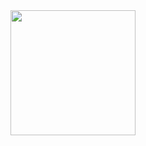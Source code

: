 <div id="header" align="center">
  <div id="gif">
      <img src="https://media.giphy.com/media/vFKqnCdLPNOKc/giphy.gif" width="200"/>
  </div>
  <div id="view_count">
    <img src="https://komarev.com/ghpvc/?username=tanlam1703&style=flat-square&color=blue" alt=""/>
  </div>

</div>

<!---
---
### Hi there <img src="https://media.giphy.com/media/hvRJCLFzcasrR4ia7z/giphy.gif" width="30px"/>

- 🔭 I’m currently working on ...
- 🌱 I’m currently learning ...
- 👯 I’m looking to collaborate on ...
- 🤔 I’m looking for help with ...
- 💬 Ask me about ...
- 📫 How to reach me: ...
- 😄 Pronouns: ...
- ⚡ Fun fact: ...

---
### :fire: My Stats :
[![GitHub Streak](http://github-readme-streak-stats.herokuapp.com?user=tanlam1703&theme=dracula&hide_border=true&border_radius=5&date_format=M%20j%5B%2C%20Y%5D)](https://git.io/streak-stats)

[![Top Langs](https://github-readme-stats.vercel.app/api/top-langs/?username=tanlam1703&layout=compact&theme=vision-friendly-dark)](https://github.com/anuraghazra/github-readme-stats)
--->
